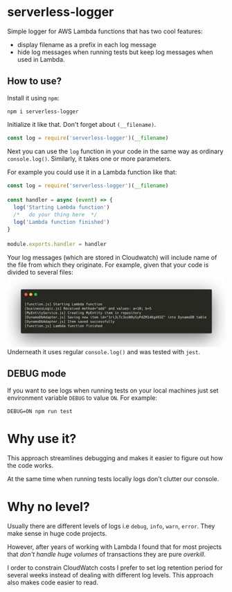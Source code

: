 # serverless-logger
Simple logger for AWS Lambda functions that has two cool features:
* display filename as a prefix in each log message
* hide log messages when running tests but keep log messages when used in Lambda.

## How to use?
Install it using `npm`:
```
npm i serverless-logger
```
Initialize it like that. Don't forget about `(__filename)`.
```JavaScript
const log = require('serverless-logger')(__filename)
```
Next you can use the `log` function in your code in the same way as ordinary `console.log()`. Similarly, it takes one or more parameters.

For example you could use it in a Lambda function like that:
```JavaScript
const log = require('serverless-logger')(__filename)

const handler = async (event) => {
  log('Starting Lambda function')
  /*   do your thing here  */
  log('Lambda function finished')
}

module.exports.handler = handler
```

Your log messages (which are stored in Cloudwatch) will include name of the file from which they originate. For example, given that your code is divided to several files:
![](documentation/logs.png)
Underneath it uses regular `console.log()` and was tested with `jest`.
## DEBUG mode
If you want to see logs when running tests on your local machines just set environment variable `DEBUG` to value `ON`. For example:
```
DEBUG=ON npm run test
```
# Why use it?
This approach streamlines debugging and makes it easier to figure out how the code works.

At the same time when running tests locally logs don't clutter our console.



# Why no level?
Usually there are different levels of logs i.e `debug`, `info`, `warn`, `error`. They make sense in huge code projects. 

However, after years of working with Lambda I found that for most projects that *don't handle huge volumes* of transactions they are pure *overkill*.

I order to constrain CloudWatch costs I prefer to set log retention period for several weeks instead of dealing with different log levels. This approach also makes code easier to read.